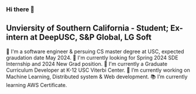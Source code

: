 ### Hi there 👋


## Unviersity of Southern California - Student; Ex-intern at DeepUSC, S&P Global, LG Soft
🚀 I'm a software engineer & persuing CS master degree at USC, expected graudation date May 2024.
💼 I'm currently looking for Spring 2024 SDE Internship and 2024 New Grad position.
💼 I'm currently a Graduate Curriculum Developer at K-12 USC Viterbi Center.
🔭 I’m currently working on Machine Learning, Distributed system & Web development.
📚 I’m currently learning AWS Certificate.

